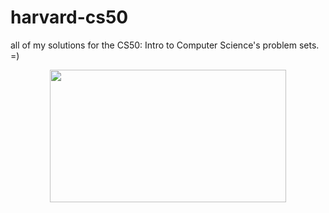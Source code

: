 # harvard-cs50
all of my solutions for the CS50: Intro to Computer Science's problem sets. =)


<p align="center">
  <img width="378" height="212" src="https://prod-discovery.edx-cdn.org/media/course/image/8f8e5124-1dab-47e6-8fa6-3fbdc0738f0a-974ffb43cd83.small.jpg">
</p>
